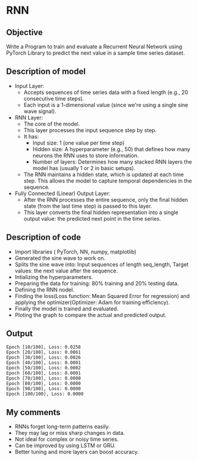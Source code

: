 # RNN 

## Objective
Write a Program to train and evaluate a Recurrent Neural Network using PyTorch Library to predict the next value in a sample time series dataset. 

## Description of model
- Input Layer:
    - Accepts sequences of time series data with a fixed length (e.g., 20 consecutive time steps).
    - Each input is a 1-dimensional value (since we're using a single sine wave signal).
- RNN Layer:
  - The core of the model.
  - This layer processes the input sequence step by step.
  - It has:
    - Input size: 1 (one value per time step)
    - Hidden size: A hyperparameter (e.g., 50) that defines how many neurons the RNN uses to store information.
    - Number of layers: Determines how many stacked RNN layers the model has (usually 1 or 2 in basic setups).
  - The RNN maintains a hidden state, which is updated at each time step. This allows the model to capture temporal dependencies in the sequence.
- Fully Connected (Linear) Output Layer:
  - After the RNN processes the entire sequence, only the final hidden state (from the last time step) is passed to this layer.
  - This layer converts the final hidden representation into a single output value: the predicted next point in the time series.

## Description of code
- Import libraries ( PyTorch, NN, numpy, matplotlib)
- Generated the sine wave to work on.
- Splits the sine wave into: Input sequences of length seq_length, Target values: the next value after the sequence.
- Intializing the hyperparameters.
- Preparing the data for training: 80% training and 20% testing data.
- Defining the RNN nodel.
- Finding the loss(Loss function: Mean Squared Error for regression) and applying the optimizer(Optimizer: Adam for training efficiency).
- Finally the model is trained and evaluated.
- Ploting the graph to compare the actual and predicted output.

## Output
    Epoch [10/100], Loss: 0.0258
    Epoch [20/100], Loss: 0.0061
    Epoch [30/100], Loss: 0.0026
    Epoch [40/100], Loss: 0.0001
    Epoch [50/100], Loss: 0.0002
    Epoch [60/100], Loss: 0.0001
    Epoch [70/100], Loss: 0.0000
    Epoch [80/100], Loss: 0.0000
    Epoch [90/100], Loss: 0.0000
    Epoch [100/100], Loss: 0.0000

## My comments
- RNNs forget long-term patterns easily.
- They may lag or miss sharp changes in data.
- Not ideal for complex or noisy time series.
- Can be improved by using LSTM or GRU.
- Better tuning and more layers can boost accuracy.
